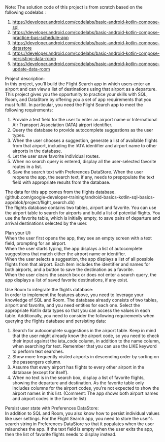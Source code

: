 Note: 
The solution code of this project is from scratch based on the following codelabs :
1. https://developer.android.com/codelabs/basic-android-kotlin-compose-sql
2. https://developer.android.com/codelabs/basic-android-kotlin-compose-practice-bus-schedule-app
3. https://developer.android.com/codelabs/basic-android-kotlin-compose-datastore
4. https://developer.android.com/codelabs/basic-android-kotlin-compose-persisting-data-room
5. https://developer.android.com/codelabs/basic-android-kotlin-compose-update-data-room



Project description:    
In this project, you'll build the Flight Search app in which users enter an airport and can view a list of destinations using that airport as a departure. This project gives you the opportunity to practice your skills with SQL, Room, and DataStore by offering you a set of app requirements that you must fulfill. In particular, you need the Flight Search app to meet the following requirements:

1. Provide a text field for the user to enter an airport name or International Air Transport Association (IATA) airport identifier.
2. Query the database to provide autocomplete suggestions as the user types.
3. When the user chooses a suggestion, generate a list of available flights from that airport, including the IATA identifier and airport name to other airports in the database.
4. Let the user save favorite individual routes.
5. When no search query is entered, display all the user-selected favorite routes in a list.
6. Save the search text with Preferences DataStore. When the user reopens the app, the search text, if any, needs to prepopulate the text field with appropriate results from the database.
    
The data for this app comes from the flights database.     
(github.com/google-developer-training/android-basics-kotlin-sql-basics-app/blob/project/flight_search.db)    
The flights database contains two tables, airport and favorite.
You can use the airport table to search for airports and build a list of potential flights. You use the favorite table, which is initially empty, to save pairs of departure and arrival destinations selected by the user.
    
Plan your UI:    
When the user first opens the app, they see an empty screen with a text field, prompting for an airport.    
When the user starts typing, the app displays a list of autocomplete suggestions that match either the airport name or identifier.    
When the user selects a suggestion, the app displays a list of all possible flights from that airport. Each item includes the identifier and names for both airports, and a button to save the destination as a favorite.     
When the user clears the search box or does not enter a search query, the app displays a list of saved favorite destinations, if any exist.    

Use Room to integrate the flights database:    
In order to implement the features above, you need to leverage your knowledge of SQL and Room. The database already consists of two tables, airport and favorite, and you need entities for each one. Select the appropriate Kotlin data types so that you can access the values in each table.
Additionally, you need to consider the following requirements when querying the flights database and persisting data:
1. Search for autocomplete suggestions in the airport table. Keep in mind that the user might already know the airport code, so you need to check their input against the iata_code column, in addition to the name column, when searching for text. Remember that you can use the LIKE keyword to perform text searches.
2. Show more frequently visited airports in descending order by sorting on the passengers column.
3. Assume that every airport has flights to every other airport in the database (except for itself).
4. When no text is in the search box, display a list of favorite flights, showing the departure and destination. As the favorite table only includes columns for the airport codes, you're not expected to show the airport names in this list.
(Comment: The app shows both airport names and airport codes in the favorite list)
    
Persist user state with Preferences DataStore:    
In addition to SQL and Room, you also know how to persist individual values like user settings. For the Flight Search app, you need to store the user's search string in Preferences DataStore so that it populates when the user relaunches the app. If the text field is empty when the user exits the app, then the list of favorite flights needs to display instead.
    
